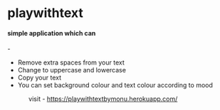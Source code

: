 # playwithtext



<h4>simple application which can</h4> - 
<ul>
  
  <li>Remove extra spaces from your text</li>
  <li> Change to uppercase and lowercase </li>
  <li>Copy your text</li>
  <li>You can set background colour and text colour according to mood </li>
<ul>  

  
  visit - https://playwithtextbymonu.herokuapp.com/
